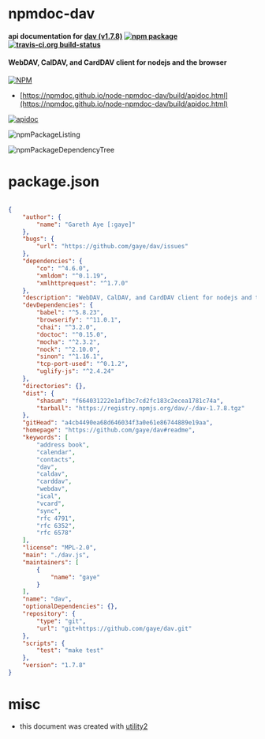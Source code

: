 # npmdoc-dav

#### api documentation for  [dav (v1.7.8)](https://github.com/gaye/dav#readme)  [![npm package](https://img.shields.io/npm/v/npmdoc-dav.svg?style=flat-square)](https://www.npmjs.org/package/npmdoc-dav) [![travis-ci.org build-status](https://api.travis-ci.org/npmdoc/node-npmdoc-dav.svg)](https://travis-ci.org/npmdoc/node-npmdoc-dav)

#### WebDAV, CalDAV, and CardDAV client for nodejs and the browser

[![NPM](https://nodei.co/npm/dav.png?downloads=true&downloadRank=true&stars=true)](https://www.npmjs.com/package/dav)

- [https://npmdoc.github.io/node-npmdoc-dav/build/apidoc.html](https://npmdoc.github.io/node-npmdoc-dav/build/apidoc.html)

[![apidoc](https://npmdoc.github.io/node-npmdoc-dav/build/screenCapture.buildCi.browser.%252Ftmp%252Fbuild%252Fapidoc.html.png)](https://npmdoc.github.io/node-npmdoc-dav/build/apidoc.html)

![npmPackageListing](https://npmdoc.github.io/node-npmdoc-dav/build/screenCapture.npmPackageListing.svg)

![npmPackageDependencyTree](https://npmdoc.github.io/node-npmdoc-dav/build/screenCapture.npmPackageDependencyTree.svg)



# package.json

```json

{
    "author": {
        "name": "Gareth Aye [:gaye]"
    },
    "bugs": {
        "url": "https://github.com/gaye/dav/issues"
    },
    "dependencies": {
        "co": "^4.6.0",
        "xmldom": "^0.1.19",
        "xmlhttprequest": "^1.7.0"
    },
    "description": "WebDAV, CalDAV, and CardDAV client for nodejs and the browser",
    "devDependencies": {
        "babel": "^5.8.23",
        "browserify": "^11.0.1",
        "chai": "^3.2.0",
        "doctoc": "^0.15.0",
        "mocha": "^2.3.2",
        "nock": "^2.10.0",
        "sinon": "^1.16.1",
        "tcp-port-used": "^0.1.2",
        "uglify-js": "^2.4.24"
    },
    "directories": {},
    "dist": {
        "shasum": "f664031222e1af1bc7cd2fc183c2ecea1781c74a",
        "tarball": "https://registry.npmjs.org/dav/-/dav-1.7.8.tgz"
    },
    "gitHead": "a4cb4490ea68d646034f3a0e61e86744889e19aa",
    "homepage": "https://github.com/gaye/dav#readme",
    "keywords": [
        "address book",
        "calendar",
        "contacts",
        "dav",
        "caldav",
        "carddav",
        "webdav",
        "ical",
        "vcard",
        "sync",
        "rfc 4791",
        "rfc 6352",
        "rfc 6578"
    ],
    "license": "MPL-2.0",
    "main": "./dav.js",
    "maintainers": [
        {
            "name": "gaye"
        }
    ],
    "name": "dav",
    "optionalDependencies": {},
    "repository": {
        "type": "git",
        "url": "git+https://github.com/gaye/dav.git"
    },
    "scripts": {
        "test": "make test"
    },
    "version": "1.7.8"
}
```



# misc
- this document was created with [utility2](https://github.com/kaizhu256/node-utility2)
